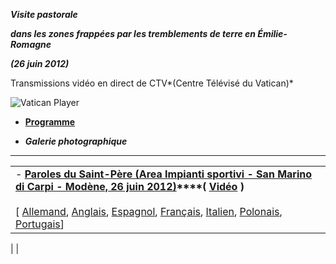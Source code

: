 ***Visite pastorale***

***dans les zones frappées par les tremblements de terre en Émilie-Romagne***

***(26 juin 2012)***

Transmissions vidéo en direct de CTV*(Centre Télévisé du Vatican)*

![Vatican Player](/content/dam/benedict-xvi/imagesimg/player.jpg)

- **[Programme](/content/benedict-xvi/fr/travels/2012/documents/trav_ben-xvi_emilia-romagna_20120626.html)**

- ***Galerie photographique***


* * *

|     |
| --- |
| - **[Paroles du Saint-Père (Area Impianti sportivi - San Marino di Carpi - Modène, 26 juin 2012)](/content/benedict-xvi/fr/speeches/2012/june/documents/hf_ben-xvi_spe_20120626_emilia-romagna.html)****( [Vidéo](http://player.rv.va/vaticanplayer.asp?language=it&tic=VA_85KD8R31)** **)**<br>  <br>   \[ [Allemand](/content/benedict-xvi/de/speeches/2012/june/documents/hf_ben-xvi_spe_20120626_emilia-romagna.html), [Anglais](/content/benedict-xvi/en/speeches/2012/june/documents/hf_ben-xvi_spe_20120626_emilia-romagna.html), [Espagnol](/content/benedict-xvi/es/speeches/2012/june/documents/hf_ben-xvi_spe_20120626_emilia-romagna.html), [Français](/content/benedict-xvi/fr/speeches/2012/june/documents/hf_ben-xvi_spe_20120626_emilia-romagna.html), [Italien](/content/benedict-xvi/it/speeches/2012/june/documents/hf_ben-xvi_spe_20120626_emilia-romagna.html), [Polonais](/content/benedict-xvi/pl/speeches/2012/june/documents/hf_ben-xvi_spe_20120626_emilia-romagna.html), [Portugais](/content/benedict-xvi/pt/speeches/2012/june/documents/hf_ben-xvi_spe_20120626_emilia-romagna.html)\] |

|
|